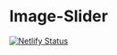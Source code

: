# Image-Slider
[![Netlify Status](https://api.netlify.com/api/v1/badges/0917de3f-625e-400e-84f9-720a74a0d593/deploy-status)](https://app.netlify.com/sites/images-shuffler/deploys)
